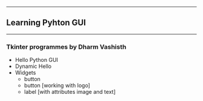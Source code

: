 ***
## Learning Pyhton GUI
***
### Tkinter programmes by **Dharm Vashisth**
- Hello Python GUI
- Dynamic Hello
- Widgets
  - button
  - button [working with logo]
  - label [with attributes image and text]